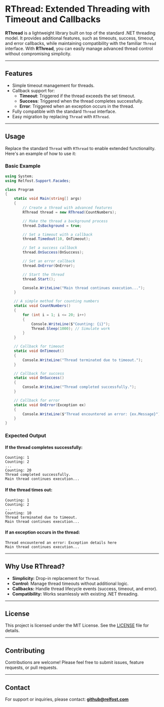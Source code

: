 
# RThread: Extended Threading with Timeout and Callbacks

**RThread** is a lightweight library built on top of the standard .NET threading model. It provides additional features, such as timeouts, success, timeout, and error callbacks, while maintaining compatibility with the familiar `Thread` interface. With **RThread**, you can easily manage advanced thread control without compromising simplicity.

---

## **Features**
- Simple timeout management for threads.
- Callback support for:
  - **Timeout**: Triggered if the thread exceeds the set timeout.
  - **Success**: Triggered when the thread completes successfully.
  - **Error**: Triggered when an exception occurs in the thread.
- Fully compatible with the standard `Thread` interface.
- Easy migration by replacing `Thread` with `RThread`.

---

## **Usage**

Replace the standard `Thread` with `RThread` to enable extended functionality. Here's an example of how to use it:

### **Basic Example**
```csharp
using System;
using Relfost.Support.Facades;

class Program
{
    static void Main(string[] args)
    {
        // Create a thread with advanced features
        RThread thread = new RThread(CountNumbers);

        // Make the thread a background process
        thread.IsBackground = true;

        // Set a timeout with a callback
        thread.Timedout(10, OnTimeout);

        // Set a success callback
        thread.OnSuccess(OnSuccess);

        // Set an error callback
        thread.OnError(OnError);

        // Start the thread
        thread.Start();

        Console.WriteLine("Main thread continues execution...");
    }

    // A simple method for counting numbers
    static void CountNumbers()
    {
        for (int i = 1; i <= 20; i++)
        {
            Console.WriteLine($"Counting: {i}");
            Thread.Sleep(1000); // Simulate work
        }
    }

    // Callback for timeout
    static void OnTimeout()
    {
        Console.WriteLine("Thread terminated due to timeout.");
    }

    // Callback for success
    static void OnSuccess()
    {
        Console.WriteLine("Thread completed successfully.");
    }

    // Callback for error
    static void OnError(Exception ex)
    {
        Console.WriteLine($"Thread encountered an error: {ex.Message}");
    }
}
```

### **Expected Output**
#### If the thread completes successfully:
```
Counting: 1
Counting: 2
...
Counting: 20
Thread completed successfully.
Main thread continues execution...
```

#### If the thread times out:
```
Counting: 1
Counting: 2
...
Counting: 10
Thread terminated due to timeout.
Main thread continues execution...
```

#### If an exception occurs in the thread:
```
Thread encountered an error: Exception details here
Main thread continues execution...
```

---

## **Why Use RThread?**
- **Simplicity:** Drop-in replacement for `Thread`.
- **Control:** Manage thread timeouts without additional logic.
- **Callbacks:** Handle thread lifecycle events (success, timeout, and error).
- **Compatibility:** Works seamlessly with existing .NET threading.

---

## **License**
This project is licensed under the MIT License. See the [LICENSE](LICENSE) file for details.

---

## **Contributing**
Contributions are welcome! Please feel free to submit issues, feature requests, or pull requests.

---

## **Contact**
For support or inquiries, please contact: **github@relfost.com**
